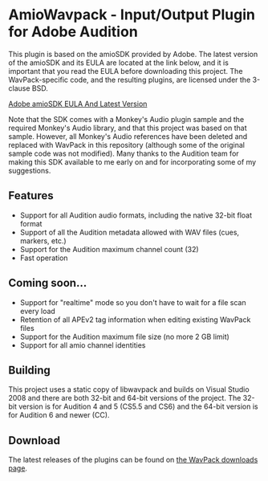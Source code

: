 AmioWavpack - Input/Output Plugin for Adobe Audition
====================================================

This plugin is based on
the amioSDK provided by Adobe. The latest version of the amioSDK and
its EULA are located at the link below, and it is important that
you read the EULA before downloading this project. The WavPack-specific
code, and the resulting plugins, are licensed under the 3-clause BSD.

[Adobe amioSDK EULA And Latest Version](http://www.adobe.com/devnet/audition/AuditionSDKEULA.html)

Note that the SDK comes with a Monkey's Audio plugin sample and the required Monkey's
Audio library, and that this project was based on that sample. However, all Monkey's Audio
references have been deleted and replaced with WavPack in this repository (although some of
the original sample code was not modified). Many thanks to the Audition team for making this
SDK available to me early on and for incorporating some of my suggestions.

## Features

* Support for all Audition audio formats, including the native 32-bit float format
* Support of all the Audition metadata allowed with WAV files (cues, markers, etc.)
* Support for the Audition maximum channel count (32)
* Fast operation

## Coming soon...

* Support for "realtime" mode so you don't have to wait for a file scan every load
* Retention of all APEv2 tag information when editing existing WavPack files
* Support for the Audition maximum file size (no more 2 GB limit)
* Support for all amio channel identities

## Building

This project uses a static copy of libwavpack and builds on Visual Studio 2008 and there
are both 32-bit and 64-bit versions of the project. The 32-bit version is for Audition 4 and 5
(CS5.5 and CS6) and the 64-bit version is for Audition 6 and newer (CC).

## Download

The latest releases of the plugins can be found on [the WavPack downloads page](http://www.wavpack.com/downloads.html).
